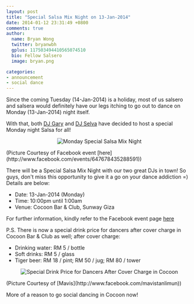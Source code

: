 ```yaml
---
layout: post
title: "Special Salsa Mix Night on 13-Jan-2014"
date: 2014-01-12 23:31:49 +0800
comments: true
author:
  name: Bryan Wong
  twitter: bryanwbh
  gplus: 117503494410565074510 
  bio: Fellow Salsero
  image: bryan.png

categories: 
- announcement
- social dance
---
```

Since the coming Tuesday (14-Jan-2014) is a holiday, most of us salsero and salsera would definitely have our legs itching to go out to dance on Monday (13-Jan-2014) night itself.

With that, both [DJ Gary](http://www.salsakl.com/#!/djs/dj-gary) and [DJ Selva](http://www.salsakl.com/#!/djs/dj-selva) have decided to host a special Monday night Salsa for all!
<!--more-->

<p align="center">
	<img src="/images/posts/cocoonspecialsalsamixnight 13-Jan-2014.jpg" alt="Monday Special Salsa Mix Night" />
</p>
(Picture Courtesy of Facebook event [here](http://www.facebook.com/events/647678435288591))

There will be a Special Salsa Mix Night with our two great DJs  in town! So guys, don't miss this opportunity to give it a go on your dance addiction =) Details are below:

- Date: 13-Jan-2014 (Monday)
- Time: 10:00pm until 1:00am
- Venue: Cocoon Bar & Club, Sunway Giza

For further information, kindly refer to the Facebook event page [here](http://www.facebook.com/events/647678435288591)

P.S. There is now a special drink price for dancers after cover charge in Cocoon Bar & Club as well; after cover charge:

- Drinking water: RM 5 / bottle
- Soft drinks: RM 5 / glass
- Tiger beer: RM 18 / pint; RM 50 / jug; RM 80 / tower

<p align="center">
	<img src="/images/posts/cocoonspecialdrinkrates.jpg" alt="Special Drink Price for Dancers After Cover Charge in Cocoon" />
</p>
(Picture Courtesy of [Mavis](http://www.facebook.com/mavistanlimun))

More of a reason to go social dancing in Cocoon now!
